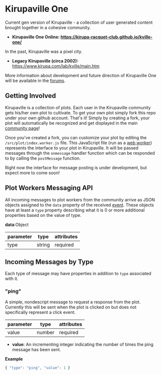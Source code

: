 # Kirupaville One

Current gen version of Kirupaville - a collection of user generated content brought together in a cohesive community.

* **Kirupaville One Online: https://kirupa-racquet-club.github.io/kville-one/**

In the past, Kirupaville was a pixel city.

* **Legacy Kirupaville (circa 2002):** https://www.kirupa.com/lab/kville/main.htm

More information about development and future direction of Kirupaville One will be available in the [forums](http://forum.kirupa.com/t/lets-do-something-fun-committed-kville-one/).

## Getting Involved

Kirupaville is a collection of plots. Each user in the Kirupaville community gets his/her own plot to cultivate. To get your own plot simply fork this repo under your own github account. That's it! Simply by creating a fork, your plot will automatically be recognized and get displayed in the main [community page](https://kirupa-racquet-club.github.io/kville-one/)!

Once you've created a fork, you can customize your plot by editing the `/src/plot/index.worker.js` file.  This JavaScript file (run as a [web worker](https://developer.mozilla.org/en-US/docs/Web/API/Web_Workers_API/Using_web_workers)) represents the interface to your plot in Kirupaville. It will be passed messages through the `onmessage` handler function which can be responded to by calling the `postMessage` function.  

Right now the interface for message posting is under development, but expect more to come soon!

## Plot Workers Messaging API

All incoming messages to plot workers from the community arrive as JSON objects assigned to the `data` property of the received [event](https://developer.mozilla.org/en-US/docs/Web/API/MessageEvent). These objects have at least a `type` property describing what it is 0 or more additional properties based on the value of type.

**data**:Object

parameter | type | attributes
---|---|---
type | string | required

## Incoming Messages by Type

Each type of message may have properties in addition to `type` associated with it.

### "ping"

A simple, nondescript message to request a response from the plot.  Currently this will be sent when the plot is clicked on but does not specifically represent a click event.

parameter | type | attributes
---|---|---
value | number | required

* **value**: An incrementing integer indicating the number of times the ping message has been sent.

**Example**
```js
{ "type": "ping", "value": 1 }
```
